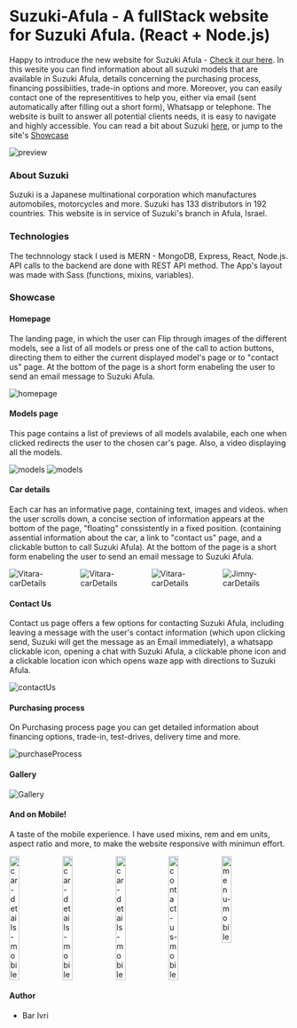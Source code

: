 

# Suzuki-Afula - A fullStack website for Suzuki Afula. (React + Node.js)

Happy to introduce the new website for Suzuki Afula - [Check it our here](https://suzuki-by-bar.herokuapp.com/).
In this wesite you can find information about all suzuki models that are available in Suzuki Afula, details concerning the purchasing process, financing possibiities, trade-in options and more. Moreover, you can easily contact one of the representitives to help you, either via email (sent automatically after filling out a short form), Whatsapp or telephone. The website is built to answer all potential clients needs, it is easy to navigate and highly accessible.
You can read a bit about Suzuki [here](#about-Suzuki), or jump to the site's [Showcase](#showcase)

![preview](https://res.cloudinary.com/debmbjvbh/image/upload/v1668635642/suzuki/readme/homepage_avnuek.png)

### About Suzuki

Suzuki is a Japanese multinational corporation which manufactures automobiles, motorcycles and more. Suzuki has 133 distributors in 192 countries. This website is in service of Suzuki's branch in Afula, Israel.

### Technologies

The technnology stack I used is MERN - MongoDB, Express, React, Node.js.
API calls to the backend are done with REST API method.
The App's layout was made with Sass (functions, mixins, variables).

### Showcase

#### Homepage

The landing page, in which the user can Flip through images of the different models, see a list of all models or press one of the call to action buttons, directing them to either the current displayed model's page or to "contact us" page. At the bottom of the page is a short form enabeling the user to send an email message to Suzuki Afula.

![homepage](https://res.cloudinary.com/debmbjvbh/image/upload/v1668625292/suzuki/readme/Screenshot_2_detbl5.png)

#### Models page

This page contains a list of previews of all models avalabile, each one when clicked redirects the user to the chosen car's page. Also, a video displaying all the models. 

<div>
<img src="https://res.cloudinary.com/debmbjvbh/image/upload/v1668637597/suzuki/readme/%D7%93%D7%92%D7%9E%D7%99%D7%9D4_lfklcf_c2f533.png" alt="models"  title="models"   />
<img src="https://res.cloudinary.com/debmbjvbh/image/upload/v1668637436/suzuki/readme/%D7%93%D7%92%D7%9E%D7%99%D7%9D3_jzoxll.png" alt="models"  title="models" />
</div>

#### Car details

Each car has an informative page, containing text, images and videos. when the user scrolls down, a concise section of information appears at the bottom of the page, "floating" conssistently in a fixed position. (containing assential information about the car, a link to "contact us" page, and a clickable button to call Suzuki Afula). At the bottom of the page is a short form enabeling the user to send an email message to Suzuki Afula.

<div style="display:flex; gap:10px">
  <img src="https://res.cloudinary.com/debmbjvbh/image/upload/v1668636496/suzuki/readme/%D7%9E%D7%9B%D7%95%D7%A0%D7%99%D7%AA7_qqwmdq.png"   alt="Vitara-carDetails"  title="Vitara-carDetails"   />

  <img src="https://res.cloudinary.com/debmbjvbh/image/upload/v1668636512/suzuki/readme/%D7%9E%D7%9B%D7%95%D7%A0%D7%99%D7%AA8_gjki3r.png" alt="Vitara-carDetails"     title="Vitara-carDetails" />

<img src="https://res.cloudinary.com/debmbjvbh/image/upload/v1668625275/suzuki/readme/%D7%9E%D7%9B%D7%95%D7%A0%D7%99%D7%AA_%D7%92%D7%99%D7%9E%D7%A0%D7%99_1_yz516y.png" alt="Vitara-carDetails"  title="Jimny-carDetails"   />
<img src="https://res.cloudinary.com/debmbjvbh/image/upload/v1668625274/suzuki/readme/%D7%9E%D7%9B%D7%95%D7%A0%D7%99%D7%AA_%D7%92%D7%99%D7%9E%D7%A0%D7%99_2_mvy0ww.png" alt="Jimny-carDetails"  title="Jimny-carDetails" />
</div>

#### Contact Us

Contact us page offers a few options for contacting Suzuki Afula, including leaving a message with the user's contact information (which upon clicking send, Suzuki will get the message as an Email immediately), a whatsapp clickable icon, opening a chat with Suzuki Afula, a clickable phone icon and a clickable location icon which opens waze app with directions to Suzuki Afula.

![contactUs](https://res.cloudinary.com/debmbjvbh/image/upload/v1668625270/suzuki/readme/%D7%A6%D7%95%D7%A8_%D7%A7%D7%A9%D7%A8_to15tq.png)

#### Purchasing process

On Purchasing process page you can get detailed information about financing options, trade-in, test-drives, delivery time and more.

![purchaseProcess](https://res.cloudinary.com/debmbjvbh/image/upload/v1668625268/suzuki/readme/%D7%AA%D7%94%D7%9C%D7%99%D7%9A_%D7%A8%D7%9B%D7%99%D7%A9%D7%94_gwdkgs.png)


#### Gallery

![Gallery](https://res.cloudinary.com/debmbjvbh/image/upload/v1668638594/suzuki/readme/%D7%92%D7%9C%D7%A8%D7%99%D7%942_hojdfd.png)

#### And on Mobile!

A taste of the mobile experience. I have used mixins, rem and em units, aspect ratio and  more, to make the website responsive with minimun effort.

<div style="display:flex">
<img src="https://res.cloudinary.com/debmbjvbh/image/upload/v1668625270/suzuki/readme/%D7%9E%D7%9B%D7%95%D7%A0%D7%99%D7%AA_%D7%9E%D7%95%D7%91%D7%99%D7%9C4_ebuovf.png" alt="car-details-mobile" width="19%" title="car-details-mobile"   />
<img src="https://res.cloudinary.com/debmbjvbh/image/upload/v1668625267/suzuki/readme/%D7%9E%D7%9B%D7%95%D7%A0%D7%99%D7%AA_%D7%9E%D7%95%D7%91%D7%99%D7%9C_ghupmg.png" alt="car-details-mobile" width="19%" title="car-details-mobile" />
<img src="https://res.cloudinary.com/debmbjvbh/image/upload/v1668625268/suzuki/readme/%D7%9E%D7%9B%D7%95%D7%A0%D7%99%D7%AA_%D7%9E%D7%95%D7%91%D7%99%D7%9C3_nzybob.png" alt="car-details-mobile" width="19%" title="car-details-mobile" />
<img src="https://res.cloudinary.com/debmbjvbh/image/upload/v1668625269/suzuki/readme/%D7%A6%D7%95%D7%A8_%D7%A7%D7%A9%D7%A8_%D7%9E%D7%95%D7%91%D7%99%D7%9C_t8ttib.png" alt="contact-us-mobile" width="19%" title="contact-us-mobile" />
<img src="https://res.cloudinary.com/debmbjvbh/image/upload/v1668625270/suzuki/readme/%D7%AA%D7%A4%D7%A8%D7%99%D7%98_%D7%9E%D7%95%D7%91%D7%99%D7%9C_jcebo8.png" alt="menu-mobile" width="19%" title="menu-mobile" />
</div>

#### Author

* Bar Ivri






